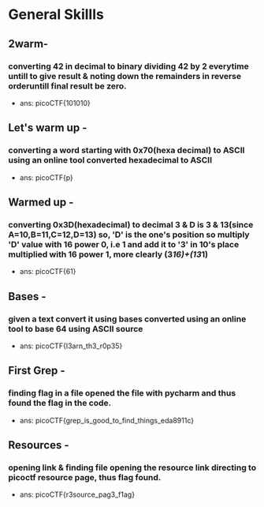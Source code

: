 # General Skillls
## 2warm-
### converting 42 in   decimal   to binary dividing 42 by 2 everytime untill to give result & noting down the remainders in reverse orderuntill final result be zero.
  - ans: picoCTF{101010}

## Let's warm up -
### converting a word starting with 0x70(hexa decimal) to ASCII using an online tool converted hexadecimal to ASCII
  - ans: picoCTF{p}

## Warmed up - 
### converting 0x3D(hexadecimal) to decimal 3 & D is 3 & 13(since A=10,B=11,C=12,D=13) so, 'D' is the one's position so multiply 'D' value with 16 power 0, i.e 1 and add it to '3'  in 10's place multiplied with 16 power 1, more clearly  (3*16)+(13*1)
  - ans: picoCTF{61}

## Bases - 
### given a text convert it using bases converted using an online tool to base 64 using ASCII source
  - ans: picoCTF{I3arn_th3_r0p35}

## First Grep - 
### finding flag in a file opened the file with pycharm and thus found the flag in the code.
  - ans: picoCTF{grep_is_good_to_find_things_eda8911c}

## Resources - 
### opening link & finding file opening the resource link directing to picoctf resource page, thus flag found.
  - ans: picoCTF{r3source_pag3_f1ag}
